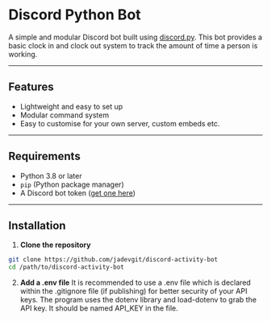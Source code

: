 # Discord Python Bot

A simple and modular Discord bot built using [discord.py](https://github.com/Rapptz/discord.py). This bot provides a basic clock in and clock out system to track the amount of time a person is working.

---

## Features

- Lightweight and easy to set up
- Modular command system
- Easy to customise for your own server, custom embeds etc.

---

## Requirements

- Python 3.8 or later
- `pip` (Python package manager)
- A Discord bot token ([get one here](https://discord.com/developers/applications))

---

## Installation

1. **Clone the repository**  
```bash
git clone https://github.com/jadevgit/discord-activity-bot
cd /path/to/discord-activity-bot
```

2. **Add a .env file**
   It is recommended to use a .env file which is declared within the .gitignore file (if publishing) for better security of your API keys. The program uses the dotenv library and load-dotenv to grab the API key. It should be named API_KEY in the file.
